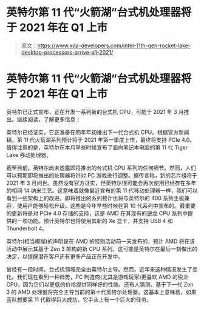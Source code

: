 # 英特尔第 11 代“火箭湖”台式机处理器将于 2021 年在 Q1 上市

> 原文：<https://www.xda-developers.com/intel-11th-gen-rocket-lake-desktop-processors-arrive-q1-2021/>

# 英特尔第 11 代“火箭湖”台式机处理器将于 2021 年在 Q1 上市

英特尔已正式宣布，正在开发一系列新的台式机 CPU，可能于 2021 年 3 月推出。继续阅读，了解更多信息！

英特尔已经证实，它正准备在明年年初推出下一代台式机 CPU。根据官方新闻稿，第 11 代火箭湖系列预计将于 2021 年第一季度上市，最终将支持 PCIe 4.0。值得注意的是，英特尔在本月早些时候宣布了面向笔记本电脑的第 11 代 Tiger Lake 移动处理器。

截至目前，英特尔尚未透露即将推出的台式机 CPU 系列的任何细节。然而，人们可以预期即将推出的处理器将针对 PC 游戏进行调整。据传言称，新的芯片组将于 2021 年 3 月问世。虽然没有官方证实，但英特尔很可能会再次使用已经存在多年的相同 14 纳米工艺。这意味着就像最近宣布的第 11 代移动处理器一样，我们可以看到一些架构上的改进。即将推出的系列预计也将与英特尔的 400 系列主板兼容，使用户能够轻松升级。这些是今年早些时候在第 10 代系列中宣布的。最重要的更新将是对 PCIe 4.0 存储的支持，这是 AMD 在其现有的锐龙 CPU 系列中提供的一项功能。预计英特尔也将使用其新的 Xe 显卡，并支持 USB 4 和 Thunderbolt 4。

英特尔(相当模糊)的声明是在 AMD 的特别活动前一天发布的，预计 AMD 将在该活动中展示其基于 Zen 3 架构的新 CPU 系列。这可能是英特尔在最后一刻做出的决定，以提醒潜在客户还有更多产品正在开发中。

曾经有一段时间，台式机领域完全由英特尔主导。然而，近年来这种情况发生了变化。我们现在看到一种趋势，PC 制造商(尤其是游戏玩家)更喜欢 AMD 的锐龙 CPU，因为它们以更低的价格提供同样好的性能。还有人猜测，基于下一代 Zen 3 的 AMD 处理器将完全主导当前的第十代英特尔处理器。这基本上意味着，如果蓝队想要第 11 代取得巨大成功，它手头上有一个巨大的任务。